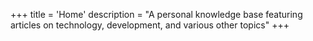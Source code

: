 +++
title = 'Home'
description = "A personal knowledge base featuring articles on technology, development, and various other topics"
+++